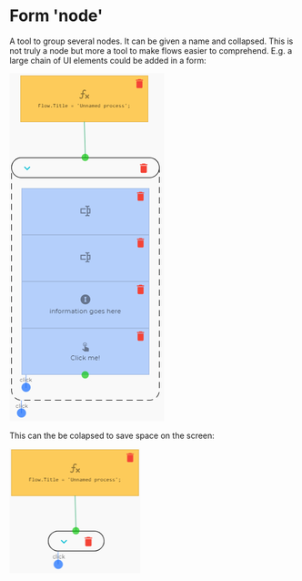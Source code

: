 # Form 'node'

A tool to group several nodes. It can be given a name and collapsed. This is not truly a node but more a tool to make flows easier to comprehend. E.g. a large chain of UI elements could be added in a form:

![lots of nodes](../Documentation/Nodes/Form0.png)

This can the be colapsed to save space on the screen:

![less nodes](../Documentation/Nodes/Form1.png)
